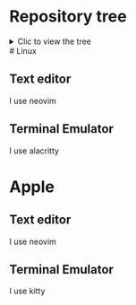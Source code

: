 # Repository tree

<details>
	<summary>Clic to view the tree</summary>

```
.
├── apple
│   └── kitty
│       └── README.md
├── both
│   └── nvim
│       └── README.md
├── linux
│   └── alacritty
│       └── README.md
└── README.md

```
</details>
# Linux

## Text editor

I use neovim

## Terminal Emulator

I use alacritty


# Apple

## Text editor

I use neovim

## Terminal Emulator

I use kitty
